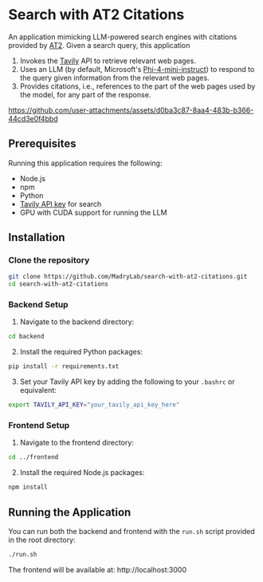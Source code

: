 # Search with AT2 Citations

An application mimicking LLM-powered search engines with citations provided by [AT2](https://github.com/MadryLab/AT2.git).
Given a search query, this application

1. Invokes the [Tavily](https://tavily.com) API to retrieve relevant web pages.
2. Uses an LLM (by default, Microsoft's [Phi-4-mini-instruct](https://huggingface.co/microsoft/Phi-4-mini-instruct)) to respond to the query given information from the relevant web pages.
3. Provides citations, i.e., references to the part of the web pages used by the model, for any part of the response.

https://github.com/user-attachments/assets/d0ba3c87-8aa4-483b-b366-44cd3e0f4bbd

## Prerequisites

Running this application requires the following:

- Node.js
- npm
- Python
- [Tavily API key](https://tavily.com/) for search
- GPU with CUDA support for running the LLM

## Installation

### Clone the repository

```bash
git clone https://github.com/MadryLab/search-with-at2-citations.git
cd search-with-at2-citations
```

### Backend Setup

1. Navigate to the backend directory:

```bash
cd backend
```

2. Install the required Python packages:

```bash
pip install -r requirements.txt
```

3. Set your Tavily API key by adding the following to your `.bashrc` or equivalent:

```bash
export TAVILY_API_KEY="your_tavily_api_key_here"
```

### Frontend Setup

1. Navigate to the frontend directory:

```bash
cd ../frontend
```

2. Install the required Node.js packages:

```bash
npm install
```

## Running the Application

You can run both the backend and frontend with the `run.sh` script provided in the root directory:

```bash
./run.sh
```

The frontend will be available at: http://localhost:3000
